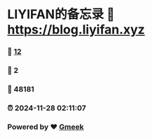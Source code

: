 # LIYIFAN的备忘录 :link: https://blog.liyifan.xyz 
### :page_facing_up: [12](https://blog.liyifan.xyz/tag.html) 
### :speech_balloon: 2 
### :hibiscus: 48181 
### :alarm_clock: 2024-11-28 02:11:07 
### Powered by :heart: [Gmeek](https://github.com/Meekdai/Gmeek)
